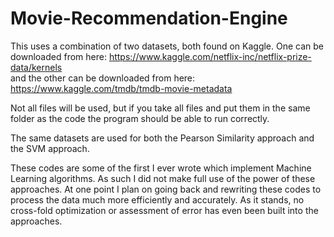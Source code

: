 # Movie-Recommendation-Engine

This uses a combination of two datasets, both found on Kaggle. One can be downloaded from here:
https://www.kaggle.com/netflix-inc/netflix-prize-data/kernels
<br>and the other can be downloaded from here:<br>
https://www.kaggle.com/tmdb/tmdb-movie-metadata

Not all files will be used, but if you take all files and put them in the same folder as the code the program should be able to run correctly.

The same datasets are used for both the Pearson Similarity approach and the SVM approach.

These codes are some of the first I ever wrote which implement Machine Learning algorithms. As such I did not make full use of the power of these approaches. At one point I plan on going back and rewriting these codes to process the data much more efficiently and accurately. As it stands, no cross-fold optimization or assessment of error has even been built into the approaches.
